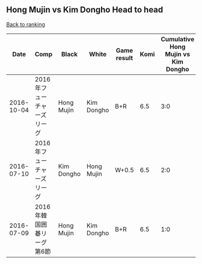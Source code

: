 ## Hong Mujin vs Kim Dongho Head to head

[Back to ranking](../../index.md)




| **Date** | **Comp** | **Black** | **White** | **Game result** | **Komi** | **Cumulative Hong Mujin vs Kim Dongho** | **Hong Mujin streak** | **Kim Dongho streak** | 
| --- | --- | --- | --- | --- | --- | --- | --- | --- |
| 2016-10-04 | 2016年フューチャーズリーグ | Hong Mujin | Kim Dongho | B+R | 6.5 | 3:0 | 3 | 0 | 
| 2016-07-10 | 2016年フューチャーズリーグ | Kim Dongho | Hong Mujin | W+0.5 | 6.5 | 2:0 | 2 | 0 | 
| 2016-07-09 | 2016年韓国囲碁リーグ第6節 | Hong Mujin | Kim Dongho | B+R | 6.5 | 1:0 | 1 | 0 |





